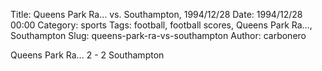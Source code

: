 Title: Queens Park Ra… vs. Southampton, 1994/12/28
Date: 1994/12/28 00:00
Category: sports
Tags: football, football scores, Queens Park Ra…, Southampton
Slug: queens-park-ra-vs-southampton
Author: carbonero


Queens Park Ra… 2 - 2 Southampton
